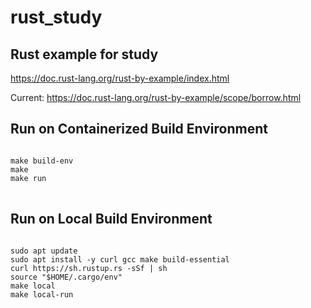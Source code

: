 # rust_study

## Rust example for study 
https://doc.rust-lang.org/rust-by-example/index.html

Current:
https://doc.rust-lang.org/rust-by-example/scope/borrow.html

## Run on Containerized Build Environment
<pre>
<code>
make build-env
make
make run
</code>
</pre>
  
## Run on Local Build Environment
<pre>
<code>
sudo apt update
sudo apt install -y curl gcc make build-essential
curl https://sh.rustup.rs -sSf | sh
source "$HOME/.cargo/env"
make local
make local-run
</code>
</pre>
  
